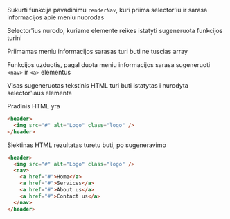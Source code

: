 Sukurti funkcija pavadinimu `renderNav`, kuri priima selector'iu ir sarasa informacijos apie meniu nuorodas

Selector'ius nurodo, kuriame elemente reikes istatyti sugeneruota funkcijos turini

Priimamas meniu informacijos sarasas turi buti ne tuscias array

Funkcijos uzduotis, pagal duota meniu informacijos sarasa sugeneruoti `<nav>` ir `<a>` elementus

Visas sugeneruotas tekstinis HTML turi buti istatytas i nurodyta selector'iaus elementa

Pradinis HTML yra

```html
<header>
  <img src="#" alt="Logo" class="logo" />
</header>
```

Siektinas HTML rezultatas turetu buti, po sugeneravimo

```html
<header>
  <img src="#" alt="Logo" class="logo" />
  <nav>
    <a href="#">Home</a>
    <a href="#">Services</a>
    <a href="#">About us</a>
    <a href="#">Contact us</a>
  </nav>
</header>
```